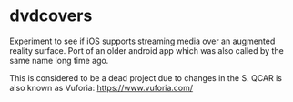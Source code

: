 # dvdcovers
Experiment to see if iOS supports streaming media over an augmented reality surface. Port of an older android app which was also called by the same name long time ago.

This is considered to be a dead project due to changes in the S. QCAR is also known as Vuforia: https://www.vuforia.com/
